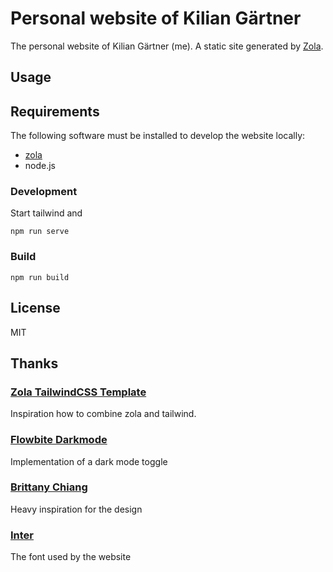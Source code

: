 # Personal website of Kilian Gärtner

The personal website of Kilian Gärtner (me). A static site generated by [Zola](https://www.getzola.org/).

## Usage

## Requirements

The following software must be installed to develop the website locally:

- [zola](https://www.getzola.org/documentation/getting-started/installation/)
- node.js

### Development

Start tailwind and

    npm run serve

### Build

    npm run build

## License

MIT

## Thanks

### [Zola TailwindCSS Template](https://github.com/coastalwhite/zola-tailwind)

Inspiration how to combine zola and tailwind.

### [Flowbite Darkmode](https://flowbite.com/docs/customize/dark-mode/)

Implementation of a dark mode toggle

### [Brittany Chiang](https://brittanychiang.com/)

Heavy inspiration for the design

### [Inter](https://rsms.me/inter/)

The font used by the website
